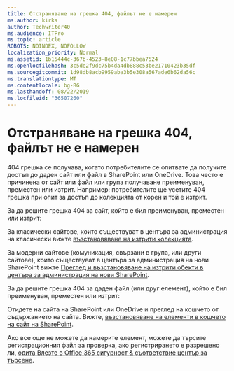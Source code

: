 ```yaml
---
title: Отстраняване на грешка 404, файлът не е намерен
ms.author: kirks
author: Techwriter40
ms.audience: ITPro
ms.topic: article
ROBOTS: NOINDEX, NOFOLLOW
localization_priority: Normal
ms.assetid: 1b15444c-367b-4523-8e08-1c77bbea7524
ms.openlocfilehash: 3c5de2f9dc75b4da4db888c53be21710423b35df
ms.sourcegitcommit: 1d98db8acb9959aba3b5e308a567ade6b62da56c
ms.translationtype: MT
ms.contentlocale: bg-BG
ms.lasthandoff: 08/22/2019
ms.locfileid: "36507260"
---
```

# <a name="troubleshoot-error-404-file-not-found"></a>Отстраняване на грешка 404, файлът не е намерен

404 грешка се получава, когато потребителите се опитвате да получите достъп до даден сайт или файл в SharePoint или OneDrive. Това често е причинена от сайт или файл или група получаване преименуван, преместен или изтрит. Например: потребителите ще усетите 404 грешка при опит за достъп до колекцията от корен и той е изтрит.

За да решите грешка 404 за сайт, който е бил преименуван, преместен или изтрит:

За класически сайтове, които съществуват в центъра за администрация на класически вижте [възстановяване на изтрити колекцията](https://docs.microsoft.com/sharepoint/restore-deleted-site-collection).


За модерни сайтове (комуникация, свързани в група, или други сайтове), които съществуват в центъра за администрация на нови SharePoint вижте [Преглед и възстановяване на изтрити обекти в центъра за администрация на нови SharePoint](https://docs.microsoft.com/sharepoint/restore-deleted-site-collection).

За да решите грешка 404 за даден файл (или друг елемент), който е бил преименуван, преместен или изтрит:

Отидете на сайта на SharePoint или OneDrive и преглед на кошчето от съдържанието на сайта. Вижте, [възстановяване на елементи в кошчето на сайт на SharePoint](https://support.office.com/article/Restore-items-in-the-Recycle-Bin-of-a-SharePoint-site-6df466b6-55f2-4898-8d6e-c0dff851a0be#ID0EAADAAA=Online).

Ако все още не можете да намерите елемент, можете да търсите регистрационния файл за проверка, ако регистрирането е разрешено ли, [одита Влезте в Office 365 сигурност & съответствие център за търсене](https://docs.microsoft.com/office365/securitycompliance/search-the-audit-log-in-security-and-compliance?redirectSourcePath=%252fclient%252fsearch-the-audit-log-in-the-office-365-security-compliance-center-0d4d0f35-390b-4518-800e-0c7ec95e946c).
